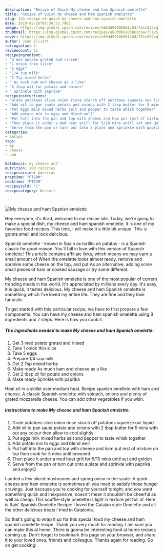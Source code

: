 ```yaml
---
description: "Recipe of Quick My cheese and ham Spanish omelette"
title: "Recipe of Quick My cheese and ham Spanish omelette"
slug: 143-recipe-of-quick-my-cheese-and-ham-spanish-omelette
date: 2020-06-26T09:50:53.796Z
image: https://img-global.cpcdn.com/recipes/e80dd9010b861c64/751x532cq70/my-cheese-and-ham-spanish-omelette-recipe-main-photo.jpg
thumbnail: https://img-global.cpcdn.com/recipes/e80dd9010b861c64/751x532cq70/my-cheese-and-ham-spanish-omelette-recipe-main-photo.jpg
cover: https://img-global.cpcdn.com/recipes/e80dd9010b861c64/751x532cq70/my-cheese-and-ham-spanish-omelette-recipe-main-photo.jpg
author: Jean Elliott
ratingvalue: 5
reviewcount: 11
recipeingredient:
- "3 med potato grated and rinsed"
- "1 onion thin slice"
- "5 eggs"
- "1/4 cup milk"
- "2 Tsp mixed herbs"
- " As much ham and cheese as u like"
- "2 tbsp oil for potato and onions"
- " Sprinkle with paprika"
recipeinstructions:
- "Grate potatoes slice onion rinse starch off potatoes squeeze out liquid"
- "Add oil to pan saute potato and onions with 2 tbsp butter for 5 mins with out any colour then allow to cool slightly"
- "Put eggs milk mixed herbs salt and pepper to taste whisk together"
- "Add potato mix to eggs and blend well"
- "Put half into the pan and top with cheese and ham put rest of mixture on top then cook for 5 mins until browned"
- "Then place it under a med heat grill for 5/10 mins until set and golden"
- "Serve from the pan or turn out onto a plate and sprinkle with paprika and enjoy😉"
categories:
- Recipe
tags:
- my
- cheese
- and

katakunci: my cheese and 
nutrition: 180 calories
recipecuisine: American
preptime: "PT18M"
cooktime: "PT52M"
recipeyield: "1"
recipecategory: Dessert

---
```



![My cheese and ham Spanish omelette](https://img-global.cpcdn.com/recipes/e80dd9010b861c64/751x532cq70/my-cheese-and-ham-spanish-omelette-recipe-main-photo.jpg)

Hey everyone, it's Brad, welcome to our recipe site. Today, we're going to make a special dish, my cheese and ham spanish omelette. It is one of my favorites food recipes. This time, I will make it a little bit unique. This is gonna smell and look delicious.

Spanish omelette - known in Spain as tortilla de patatas - is a Spanish classic for good reason. You&#39;ll fall in love with this version of Spanish omelette! This article contains affiliate links, which means we may earn a small amount of When the omelette looks almost ready, remove and sprinkle some cheese on the top, and put As an alternative, adding some small pieces of ham or cooked sausage or try some different.

My cheese and ham Spanish omelette is one of the most popular of current trending meals in the world. It's appreciated by millions every day. It's easy, it is quick, it tastes delicious. My cheese and ham Spanish omelette is something which I've loved my entire life. They are fine and they look fantastic.


To get started with this particular recipe, we have to first prepare a few components. You can have my cheese and ham spanish omelette using 8 ingredients and 7 steps. Here is how you cook it.

<!--inarticleads1-->

##### The ingredients needed to make My cheese and ham Spanish omelette:

1. Get 3 med potato grated and rinsed
1. Take 1 onion thin slice
1. Take 5 eggs
1. Prepare 1/4 cup milk
1. Get 2 Tsp mixed herbs
1. Make ready  As much ham and cheese as u like
1. Get 2 tbsp oil for potato and onions
1. Make ready  Sprinkle with paprika


Heat oil in a skillet over medium heat. Recipe spanish omellete with ham and cheese. A classic Spanish omelette with spinach, onions and plenty of grated mozzarella cheese. You can add other vegetables if you wish. 

<!--inarticleads2-->

##### Instructions to make My cheese and ham Spanish omelette:

1. Grate potatoes slice onion rinse starch off potatoes squeeze out liquid
1. Add oil to pan saute potato and onions with 2 tbsp butter for 5 mins with out any colour then allow to cool slightly
1. Put eggs milk mixed herbs salt and pepper to taste whisk together
1. Add potato mix to eggs and blend well
1. Put half into the pan and top with cheese and ham put rest of mixture on top then cook for 5 mins until browned
1. Then place it under a med heat grill for 5/10 mins until set and golden
1. Serve from the pan or turn out onto a plate and sprinkle with paprika and enjoy😉


I added a few sliced mushrooms and spring onion in the saute. A quick cheese and ham omelette is sometimes all you need to satisfy those hunger cravings. Just because you&#39;re cooking for yourself tonight, and you want something quick and inexpensive, doesn&#39;t mean it shouldn&#39;t be cheerful as well as cheap. This soufflé-style omelette is light in texture yet full of. Here is Rais&#39; Spanish Omelette Recipe: I loved the Catalan style Omelette and all the other delicious treats I tried in Catalonia. 

So that's going to wrap it up for this special food my cheese and ham spanish omelette recipe. Thank you very much for reading. I am sure you can make this at home. There is gonna be interesting food at home recipes coming up. Don't forget to bookmark this page on your browser, and share it to your loved ones, friends and colleague. Thanks again for reading. Go on get cooking!
